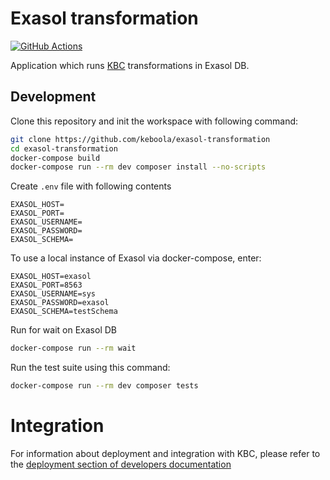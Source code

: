 # Exasol transformation
[![GitHub Actions](https://github.com/keboola/exasol-transformation/actions/workflows/push.yml/badge.svg)](https://github.com/keboola/exasol-transformation/actions/workflows/push.yml)

Application which runs [KBC](https://connection.keboola.com/) transformations in Exasol DB.

## Development

Clone this repository and init the workspace with following command:

```sh
git clone https://github.com/keboola/exasol-transformation
cd exasol-transformation
docker-compose build
docker-compose run --rm dev composer install --no-scripts
```

Create `.env` file with following contents
```env
EXASOL_HOST=
EXASOL_PORT=
EXASOL_USERNAME=
EXASOL_PASSWORD=
EXASOL_SCHEMA=
```

To use a local instance of Exasol via docker-compose, enter:
```env
EXASOL_HOST=exasol
EXASOL_PORT=8563
EXASOL_USERNAME=sys
EXASOL_PASSWORD=exasol
EXASOL_SCHEMA=testSchema
```

Run for wait on Exasol DB
```sh
docker-compose run --rm wait
```

Run the test suite using this command:

```sh
docker-compose run --rm dev composer tests
```

# Integration

For information about deployment and integration with KBC, please refer to the [deployment section of developers documentation](https://developers.keboola.com/extend/component/deployment/) 
